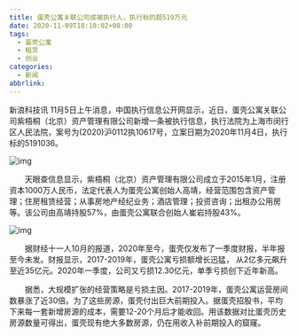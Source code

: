```yaml
---
title: 蛋壳公寓关联公司成被执行人，执行标的超519万元
date: 2020-11-09T18:10:02+08:00
tags:
  - 蛋壳公寓
  - 租赁
  - 创业
categories:
  - 新闻
abbrlink:
---
```


新浪科技讯 11月5日上午消息，中国执行信息公开网显示，近日，蛋壳公寓关联公司紫梧桐（北京）资产管理有限公司新增一条被执行信息，执行法院为上海市闵行区人民法院，案号为(2020)沪0112执10617号，立案日期为2020年11月4日，执行标的5191036。

![img](https://cdn.jsdelivr.net/gh/yakeing/Documentation@main/Hexo/images/2934-kcpxnwv4648332.png)

　　天眼查信息显示，紫梧桐（北京）资产管理有限公司成立于2015年1月，注册资本1000万人民币，法定代表人为蛋壳公寓创始人高靖，经营范围包含资产管理；住房租赁经营；从事房地产经纪业务；酒店管理；投资咨询；出租办公用房等。该公司由高靖持股57%，由蛋壳公寓联合创始人崔岩持股43%。

![img](https://cdn.jsdelivr.net/gh/yakeing/Documentation@main/Hexo/images/cb4f-kcpxnwv4650895.png)

　　据财经十一人10月的报道，2020年至今，蛋壳仅发布了一季度财报，半年报至今未发。财报显示，2017-2019年，蛋壳公寓亏损额增长迅猛， 从2亿多元飙升至近35亿元。2020年一季度，公司又亏损12.30亿元，单季亏损创下近年新高。

　　据悉，大规模扩张的经营策略是亏损主因。2017-2019年，蛋壳公寓运营房间数暴涨了近30倍。为了这些房源，蛋壳付出巨大前期投入。据蛋壳招股书，平均下来每一套新增房源的成本，需要12-20个月后才能收回。用该数据对比蛋壳历史房源数量可得出，蛋壳现有绝大多数房源，仍在用收入补前期投入的窟窿。